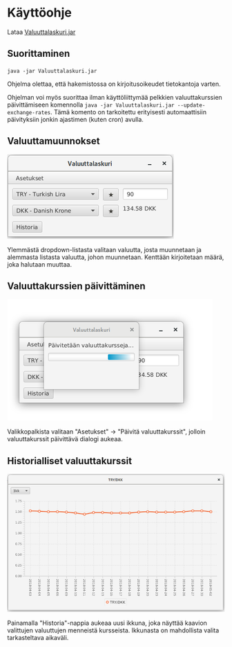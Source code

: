 # Käyttöohje

Lataa [Valuuttalaskuri.jar](https://github.com/mjaakko/otm-harjoitustyo/releases/download/loppupalautus/Valuuttalaskuri.jar)

## Suorittaminen
`java -jar Valuuttalaskuri.jar`

Ohjelma olettaa, että hakemistossa on kirjoitusoikeudet tietokantoja varten.

Ohjelman voi myös suorittaa ilman käyttöliittymää pelkkien 
valuuttakurssien päivittämiseen komennolla
`java -jar Valuuttalaskuri.jar --update-exchange-rates`. Tämä komento on 
tarkoitettu erityisesti automaattisiin päivityksiin jonkin ajastimen 
(kuten cron) avulla.

## Valuuttamuunnokset

![Valuuttamuunnos](/dokumentaatio/valuuttamuunnos.png)

Ylemmästä dropdown-listasta valitaan valuutta, josta muunnetaan ja alemmasta listasta valuutta, johon muunnetaan.
Kenttään kirjoitetaan määrä, joka halutaan muuttaa.

## Valuuttakurssien päivittäminen

![Päivitys](/dokumentaatio/paivitys.png)

Valikkopalkista valitaan "Asetukset" -> "Päivitä valuuttakurssit", jolloin valuuttakurssit päivittävä dialogi aukeaa.

## Historialliset valuuttakurssit

![Historia](/dokumentaatio/historia.png)

Painamalla "Historia"-nappia aukeaa uusi ikkuna, joka näyttää kaavion valittujen valuuttujen menneistä kursseista. Ikkunasta on mahdollista valita tarkasteltava aikaväli.
